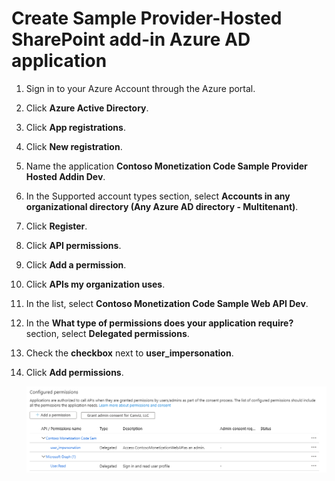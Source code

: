 # Create Sample Provider-Hosted SharePoint add-in Azure AD application

1. Sign in to your Azure Account through the Azure portal.

1. Click **Azure Active Directory**.

1. Click **App registrations**.

1. Click **New registration**.

1. Name the application **Contoso Monetization Code Sample Provider Hosted Addin Dev**. 

1. In the Supported account types section, select **Accounts in any organizational directory (Any Azure AD directory - Multitenant)**.

1. Click **Register**.

1. Click **API permissions**.

1. Click **Add a permission**.

1. Click **APIs my organization uses**.

1. In the list, select **Contoso Monetization Code Sample Web API Dev**. 

1. In the **What type of permissions does your application require?** section, select **Delegated permissions**.

1. Check the **checkbox** next to **user_impersonation**.

1. Click **Add permissions**. 

   ![Permissions Added](./Images/add-in-aad-app-01.png)